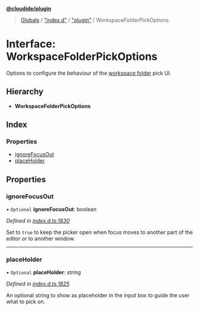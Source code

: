 **[@cloudide/plugin](../README.md)**

> [Globals](../README.md) / ["index.d"](../modules/_index_d_.md) / ["plugin"](../modules/_index_d_._plugin_.md) / WorkspaceFolderPickOptions

# Interface: WorkspaceFolderPickOptions

Options to configure the behaviour of the [workspace folder](#WorkspaceFolder) pick UI.

## Hierarchy

* **WorkspaceFolderPickOptions**

## Index

### Properties

* [ignoreFocusOut](_index_d_._plugin_.workspacefolderpickoptions.md#ignorefocusout)
* [placeHolder](_index_d_._plugin_.workspacefolderpickoptions.md#placeholder)

## Properties

### ignoreFocusOut

• `Optional` **ignoreFocusOut**: boolean

*Defined in [index.d.ts:1830](https://github.com/shuyaqian/cloudide-plugin-api/blob/57a3a2a/index.d.ts#L1830)*

Set to `true` to keep the picker open when focus moves to another part of the editor or to another window.

___

### placeHolder

• `Optional` **placeHolder**: string

*Defined in [index.d.ts:1825](https://github.com/shuyaqian/cloudide-plugin-api/blob/57a3a2a/index.d.ts#L1825)*

An optional string to show as placeholder in the input box to guide the user what to pick on.
